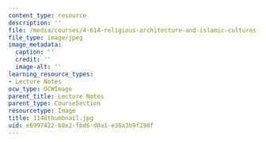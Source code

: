 ```yaml
---
content_type: resource
description: ''
file: /media/courses/4-614-religious-architecture-and-islamic-cultures-fall-2002/e6997422b8e2fbd6d0a1e36a3b9f198f_1148thumbnail.jpg
file_type: image/jpeg
image_metadata:
  caption: ''
  credit: ''
  image-alt: ''
learning_resource_types:
- Lecture Notes
ocw_type: OCWImage
parent_title: Lecture Notes
parent_type: CourseSection
resourcetype: Image
title: 1148thumbnail.jpg
uid: e6997422-b8e2-fbd6-d0a1-e36a3b9f198f
---
```

